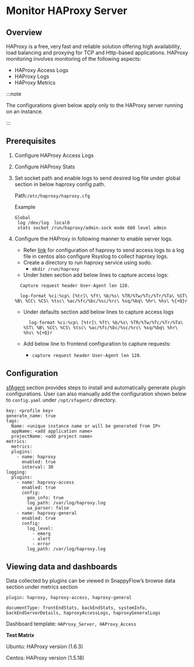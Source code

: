 # Monitor HAProxy Server

## Overview

HAProxy is a free, very fast and reliable solution offering high availability, load balancing and proxying for TCP and Http-based applications. HAProxy monitoring involves monitoring of the following aspects:

- HAProxy Access Logs
- HAProxy Logs
- HAProxy Metrics

:::note

The configurations given below apply only to the HAProxy server running on an instance.

:::

## Prerequisites

1. Configure HAProxy Access Logs

2. Configure HAProxy Stats

3. Set socket path and enable logs to send desired log file under global section in below haproxy config path.

   Path:`/etc/haproxy/haproxy.cfg`

   Example

   ```
   Global   
    log /dev/log  local0 
    stats socket /run/haproxy/admin.sock mode 660 level admin 
   
   ```

   


1. Configure the HAProxy in following manner to enable server logs.

   - Refer [link](https://www.digitalocean.com/community/tutorials/how-to-configure-haproxy-logging-with-rsyslog-on-centos-8-quickstart) for configuration of haproxy to send access logs to a log file in centos also configure Rsyslog to collect haproxy logs.
   - Create a directory to run haproxy service using sudo.
     - `mkdir /run/haproxy`
   - Under listen section add below lines to capture access logs:

   ```
     Capture request header User-Agent len 128. 
     
     log-format %ci:%cp\ [%tr]\ %ft\ %b/%s\ %TR/%Tw/%Tc/%Tr/%Ta\ %ST\ %B\ %CC\ %CS\ %tsc\ %ac/%fc/%bc/%sc/%rc\ %sq/%bq\ %hr\ %hs\ %{+Q}r
   
   ```

   - Under defaults section add below lines to capture access logs

     ```
       log-format %ci:%cp\ [%tr]\ %ft\ %b/%s\ %TR/%Tw/%Tc/%Tr/%Ta\ %ST\ %B\ %CC\ %CS\ %tsc\ %ac/%fc/%bc/%sc/%rc\ %sq/%bq\ %hr\ %hs\ %{+Q}r
     ```

     


   - Add below line to frontend configuration to capture requests:
     - `capture request header User-Agent len 128`.

## Configuration

[sfAgent](/docs/sidebar-snappyflow-saas/Quick_Start/getting_started#sfagent) section provides steps to install and automatically generate plugin configurations. User can also manually add the configuration shown below to `config.yaml` under `/opt/sfagent/` directory.

```
key: <profile key> 
generate_name: true 
tags: 
  Name: <unique instance name or will be generated from IP> 
  appName: <add application name> 
  projectName: <add project name> 
metrics: 
  metrics: 
  plugins: 
    - name: haproxy     
      enabled: true     
      interval: 30 
logging: 
  plugins: 
    - name: haproxy-access 
      enabled: true 
      config: 
        geo_info: true 
        log_path: /var/log/haproxy.log 
        ua_parser: false 
    - name: haproxy-general 
      enabled: true 
      config: 
        log_level:
          - emerg 
          - alert 
          - error 
        log_path: /var/log/haproxy.log 

```

## Viewing data and dashboards

Data collected by plugins can be viewed in SnappyFlow’s browse data section under metrics section

`plugin: haproxy, haproxy-access, haproxy-general`

`documentType: frontEndStats, backEndStats, systemInfo, backEndServerDetails, haproxyAccessLogs, haproxyGeneralLogs`

Dashboard template: `HAProxy_Server, HAProxy_Access`

**Test Matrix**

Ubuntu: HAProxy version (1.6.3)

Centos: HAProxy version (1.5.18)

